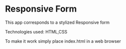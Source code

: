 
# Responsive Form
This app corresponds to a stylized Responsive form 

Technologies used:
HTML,CSS


To make it work simply place index.html in a web browser
